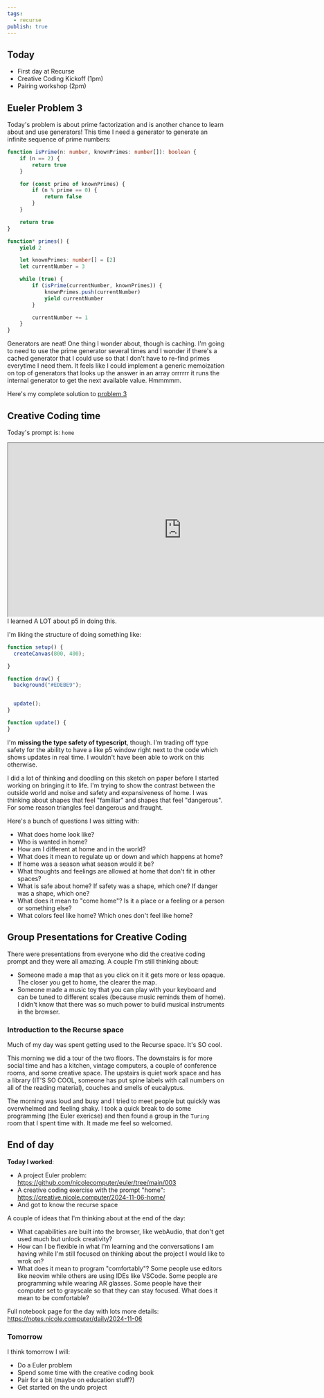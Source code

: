 ```yaml
---
tags:
  - recurse
publish: true
---
```

## Today

- First day at Recurse
- Creative Coding Kickoff (1pm)
- Pairing workshop (2pm)

## Eueler Problem 3

Today's problem is about prime factorization and is another chance to learn about and use generators! This time I need a generator to generate an infinite sequence of prime numbers:

```typescript
function isPrime(n: number, knownPrimes: number[]): boolean {
    if (n == 2) {
        return true
    }

    for (const prime of knownPrimes) {
        if (n % prime == 0) {
            return false
        }
    }

    return true
}

function* primes() {
    yield 2

    let knownPrimes: number[] = [2]
    let currentNumber = 3

    while (true) {
        if (isPrime(currentNumber, knownPrimes)) {
            knownPrimes.push(currentNumber)
            yield currentNumber
        }

        currentNumber += 1
    }
}
```

Generators are neat! One thing I wonder about, though is caching. I'm going to need to use the prime generator several times and I wonder if there's a cached generator that I could use so that I don't have to re-find primes everytime I need them. It feels like I could implement a generic memoization on top of generators that looks up the answer in an array orrrrrr it runs the internal generator to get the next available value. Hmmmmm.

Here's my complete solution to [problem 3](https://github.com/nicolecomputer/euler)

## Creative Coding time

Today's prompt is: `home`

<iframe src="https://creative.nicole.computer/2024-11-06-home/" width=800 height=400></iframe>
I learned A LOT about p5 in doing this.

I'm liking the structure of doing something like:

```javascript
function setup() {
  createCanvas(800, 400);

}

function draw() {
  background("#EDEBE9");


  update();
}

function update() {
}
```

I'm **missing the type safety of typescript**, though. I'm trading off type safety for the ability to have a like p5 window right next to the code which shows updates in real time. I wouldn't have been able to work on this otherwise.

I did a lot of thinking and doodling on this sketch on paper before I started working on bringing it to life. I'm trying to show the contrast between the outside world and noise and safety and expansiveness of home. I was thinking about shapes that feel "familiar" and shapes that feel "dangerous". For some reason triangles feel dangerous and fraught.

Here's a bunch of questions I was sitting with:
- What does home look like?
- Who is wanted in home?
- How am I different at home and in the world?
- What does it mean to regulate up or down and which happens at home?
- If home was a season what season would it be?
- What thoughts and feelings are allowed at home that don't fit in other spaces?
- What is safe about home? If safety was a shape, which one? If danger was a shape, which one?
- What does it mean to "come home"? Is it a place or a feeling or a person or something else?
- What colors feel like home? Which ones don't feel like home?

## Group Presentations for Creative Coding

There were presentations from everyone who did the creative coding prompt and they were all amazing.  A couple I'm still thinking about:

- Someone made a map that as you click on it it gets more or less opaque. The closer you get to home, the clearer the map.
- Someone made a music toy that you can play with your keyboard and can be tuned to different scales (because music reminds them of home). I didn't know that there was so much power to build musical instruments in the browser.

### Introduction to the Recurse space

Much of my day was spent getting used to the Recurse space. It's SO cool.

This morning we did a tour of the two floors. The downstairs is for more social time and has a kitchen, vintage computers, a couple of conference rooms, and some creative space. The upstairs is quiet work space and has a library (IT'S SO COOL, someone has put spine labels with call numbers on all of the reading material), couches and smells of eucalyptus.

The morning was loud and busy and I tried to meet people but quickly was overwhelmed and feeling shaky. I took a quick break to do some programming (the Euler exericse) and then found a group in the `Turing` room that I spent time with. It made me feel so welcomed.

## End of day

**Today I worked**:

- A project Euler problem: https://github.com/nicolecomputer/euler/tree/main/003
- A creative coding exercise with the prompt "home": https://creative.nicole.computer/2024-11-06-home/
- And got to know the recurse space

A couple of ideas that I'm thinking about at the end of the day:
- What capabilities are built into the browser, like webAudio, that don't get used much but unlock creativity?
- How can I be flexible in what I'm learning and the conversations I am having while I'm still focused on thinking about the project I would like to wrok on?
- What does it mean to program "comfortably"? Some people use editors like neovim while others are using IDEs like VSCode. Some people are programming while wearing AR glasses. Some people have their computer set to grayscale so that they can stay focused. What does it mean to be comfortable?

Full notebook page for the day with lots more details: https://notes.nicole.computer/daily/2024-11-06
### Tomorrow

I think tomorrow I will:
- Do a Euler problem
- Spend some time with the creative coding book
- Pair for a bit (maybe on education stuff?)
- Get started on the undo project